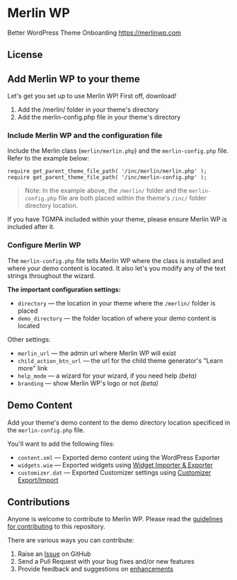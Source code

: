 # Merlin WP
Better WordPress Theme Onboarding https://merlinwp.com

## License

## Add Merlin WP to your theme
Let's get you set up to use Merlin WP! First off, download!

1. Add the /merlin/ folder in your theme's directory
2. Add the merlin-config.php file in your theme's directory

### Include Merlin WP and the configuration file
Include the Merlin class (`merlin/merlin.php`) and the `merlin-config.php` file. Refer to the example below:
```
require get_parent_theme_file_path( '/inc/merlin/merlin.php' );
require get_parent_theme_file_path( '/inc/merlin-config.php' );
```

> Note: In the example above, the `/merlin/` folder and the `merlin-config.php` file are both placed within the theme's `/inc/` folder directory location. 
>

If you have TGMPA included within your theme, please ensure Merlin WP is included after it.

### Configure Merlin WP
The `merlin-config.php` file tells Merlin WP where the class is installed and where your demo content is located. It also let's you modify any of the text strings throughout the wizard.

**The important configuration settings:**
* `directory` — the location in your theme where the `/merlin/` folder is placed
* `demo_directory` — the folder location of where your demo content is located

Other settings:
* `merlin_url` — the admin url where Merlin WP will exist
* `child_action_btn_url` — the url for the child theme generator's "Learn more" link
* `help_mode` — a wizard for your wizard, if you need help *(beta)*
* `branding` — show Merlin WP's logo or not *(beta)*

## Demo Content
Add your theme's demo content to the demo directory location specificed in the `merlin-config.php` file.

You'll want to add the following files:
* `content.xml` — Exported demo content using the WordPress Exporter
* `widgets.wie` — Exported widgets using [Widget Importer & Exporter](https://wordpress.org/plugins/widget-importer-exporter/)
* `customizer.dat` — Exported Customizer settings using [Customizer Export/Import](https://wordpress.org/plugins/customizer-export-import/)

## Contributions
Anyone is welcome to contribute to Merlin WP. Please read the [guidelines for contributing](https://github.com/richtabor/MerlinWP/blob/master/.github/contributing.md) to this repository.

There are various ways you can contribute:

1. Raise an [Issue](https://github.com/richtabor/MerlinWP/issues) on GitHub
2. Send a Pull Request with your bug fixes and/or new features
3. Provide feedback and suggestions on [enhancements](https://github.com/richtabor/MerlinWP/issues?direction=desc&labels=Enhancement&page=1&sort=created&state=open)
